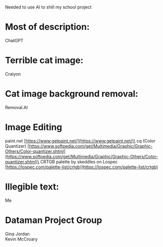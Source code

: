 Needed to use AI to shill my school project

# Most of description:
ChatGPT

# Terrible cat image:
Craiyon

# Cat image background removal:
Removal.AI

# Image Editing
paint.net [https://www.getpaint.net/](https://www.getpaint.net/)\
cq (Color Quantizer) [https://www.softpedia.com/get/Multimedia/Graphic/Graphic-Others/Color-quantizer.shtml](https://www.softpedia.com/get/Multimedia/Graphic/Graphic-Others/Color-quantizer.shtml)\
CRTGB palette by skeddles on Lospec [https://lospec.com/palette-list/crtgb](https://lospec.com/palette-list/crtgb)

# Illegible text:
Me

# Dataman Project Group
Gina Jordan\
Kevin McCroary
